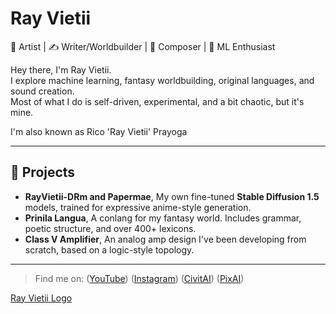 # Ray Vietii

🎨 Artist | ✍️ Writer/Worldbuilder | 🎼 Composer | 🧠 ML Enthusiast

Hey there, I'm Ray Vietii.  
I explore machine learning, fantasy worldbuilding, original languages, and sound creation.  
Most of what I do is self-driven, experimental, and a bit chaotic, but it's mine.

I'm also known as Rico 'Ray Vietii' Prayoga

---

## 🔧 Projects

- **RayVietii-DRm and Papermae**, My own fine-tuned **Stable Diffusion 1.5** models, trained for expressive anime-style generation.
- **Prinila Langua**, A conlang for my fantasy world. Includes grammar, poetic structure, and over 400+ lexicons.
- **Class V Amplifier**, An analog amp design I've been developing from scratch, based on a logic-style topology.

---
  
> Find me on:
> ([YouTube](https://youtube.com/@ray_vietii?si=54YiV0N5UfnqqSMm))
> ([Instagram](https://www.instagram.com/ray_vietii?igsh=MWczbzNtcTgwejhyeQ==))
> ([CivitAI](https://civitai.com/user/RayVietii))
> ([PixAI](https://pixai.art/@rayvietii/artworks))

[Ray Vietii Logo](./RayVietii-logo-2025.png)
